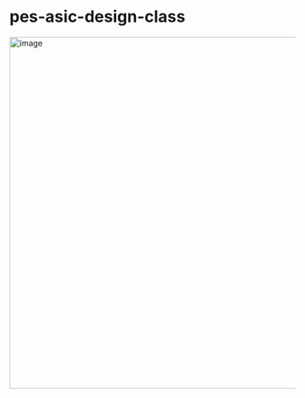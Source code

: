 # pes-asic-design-class
<img width="619" alt="image" src="https://github.com/eyemann/pes-asic-design-class/assets/142375203/f1a98395-9272-4df4-b62b-bd7f8f0274c8">
